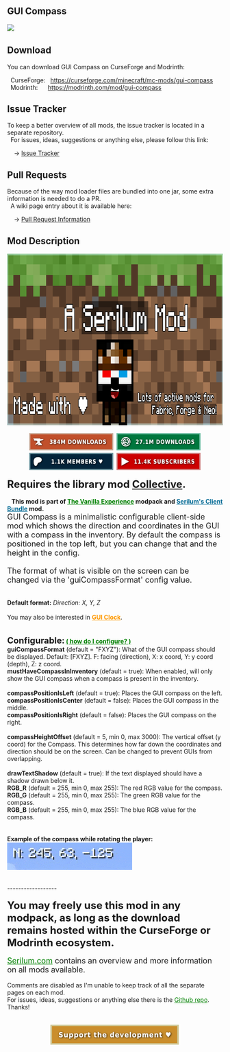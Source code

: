 <h2>GUI Compass</h2>
<p><a href="https://github.com/Serilum/GUI-Compass"><img src="https://serilum.com/assets/data/logo/gui-compass.png"></a></p><h2>Download</h2>
<p>You can download GUI Compass on CurseForge and Modrinth:</p><p>&nbsp;&nbsp;CurseForge: &nbsp;&nbsp;<a href="https://curseforge.com/minecraft/mc-mods/gui-compass">https://curseforge.com/minecraft/mc-mods/gui-compass</a><br>&nbsp;&nbsp;Modrinth: &nbsp;&nbsp;&nbsp;&nbsp;&nbsp;<a href="https://modrinth.com/mod/gui-compass">https://modrinth.com/mod/gui-compass</a></p>
<h2>Issue Tracker</h2>
<p>To keep a better overview of all mods, the issue tracker is located in a separate repository.<br>&nbsp;&nbsp;For issues, ideas, suggestions or anything else, please follow this link:</p>
<p>&nbsp;&nbsp;&nbsp;&nbsp;-> <a href="https://serilum.com/url/issue-tracker">Issue Tracker</a></p>
<h2>Pull Requests</h2>
<p>Because of the way mod loader files are bundled into one jar, some extra information is needed to do a PR.<br>&nbsp;&nbsp;A wiki page entry about it is available here:</p>
<p>&nbsp;&nbsp;&nbsp;&nbsp;-> <a href="https://serilum.com/url/pull-requests">Pull Request Information</a></p>
<h2>Mod Description</h2>
<p style="text-align:center"><a href="https://serilum.com/" target="_blank" rel="nofollow"><img src="https://github.com/Serilum/.cdn/raw/main/description/header/header.png" alt="" width="838" height="400"></a></p>
<p style="text-align:center"><a href="https://curseforge.com/members/serilum/projects" target="_blank" rel="nofollow"><img src="https://raw.githubusercontent.com/Serilum/.data-workflow/main/badges/svg/curseforge.svg" width="200"></a> <a href="https://modrinth.com/user/Serilum" target="_blank" rel="nofollow"><img src="https://raw.githubusercontent.com/Serilum/.data-workflow/main/badges/svg/modrinth.svg" width="200"></a> <a href="https://patreon.com/serilum" target="_blank" rel="nofollow"><img src="https://raw.githubusercontent.com/Serilum/.data-workflow/main/badges/svg/patreon.svg" width="200"></a> <a href="https://youtube.com/@serilum" target="_blank" rel="nofollow"><img src="https://raw.githubusercontent.com/Serilum/.data-workflow/main/badges/svg/youtube.svg" width="200"></a></p>
<p><strong><span style="font-size:24px">Requires the library mod&nbsp;<a style="font-size:24px" href="https://curseforge.com/minecraft/mc-mods/collective" target="_blank" rel="nofollow">Collective</a>.</span></strong><br><br><strong>&nbsp;&nbsp;&nbsp;This mod is part of <span style="color:#008000"><a style="color:#008000" href="https://curseforge.com/minecraft/modpacks/the-vanilla-experience" target="_blank" rel="nofollow">The Vanilla Experience</a></span> modpack and <span style="color:#006994"><a style="color:#006994" href="https://curseforge.com/minecraft/mc-mods/serilums-client-bundle" target="_blank" rel="nofollow">Serilum's Client Bundle</a></span> mod.</strong><br><span style="font-size:18px">GUI Compass is a minimalistic configurable client-side mod which shows the direction and coordinates in the GUI with a compass in the inventory. By default the compass is positioned in the top left, but you can change that and the height in the config.<br><br>The format of what is visible on the screen can be changed via the 'guiCompassFormat' config value.</span><br><br><br><strong>Default format:</strong>&nbsp;<em>Direction: X, Y, Z<br><br></em>You may also be interested in <span style="color:#f90"><strong><a style="color:#f90" href="https://curseforge.com/minecraft/mc-mods/gui-clock" rel="nofollow">GUI Clock</a></strong></span>.<br><br><br><strong><span style="font-size:20px">Configurable:</span> <span style="color:#008000;font-size:14px"><a style="color:#008000" href="https://github.com/Serilum/.information/wiki/how-to-configure-mods" rel="nofollow">(&nbsp;how do I configure?&nbsp;)</a></span><br></strong><strong>guiCompassFormat</strong>&nbsp;(default = "FXYZ"): What of the GUI compass should be displayed. Default: [FXYZ]. F: facing (direction), X: x coord, Y: y coord (depth), Z: z coord.<strong><br>mustHaveCompassInInventory</strong>&nbsp;(default = true):&nbsp;When enabled, will only show the GUI compass when a compass is present in the inventory.<br><br><strong>compassPositionIsLeft</strong>&nbsp;(default = true):&nbsp;Places the GUI compass on the left.<br><strong>compassPositionIsCenter</strong>&nbsp;(default = false):&nbsp;Places the GUI compass in the middle.<br><strong>compassPositionIsRight</strong>&nbsp;(default = false):&nbsp;Places the GUI compass on the right.<strong><br><br>compassHeightOffset</strong>&nbsp;(default = 5, min 0, max 3000):&nbsp;The vertical offset (y coord) for the Compass. This determines how far down the coordinates and direction should be on the screen. Can be changed to prevent GUIs from overlapping.<br><br><strong>drawTextShadow</strong> (default = true): If the text displayed should have a shadow drawn below it.<br><strong>RGB_R</strong>&nbsp;(default = 255, min 0, max 255):&nbsp;The red RGB value for the compass.<br><strong>RGB_G</strong>&nbsp;(default = 255, min 0, max 255):&nbsp;The green RGB value for the compass.<br><strong>RGB_B</strong>&nbsp;(default = 255, min 0, max 255):&nbsp;The blue RGB value for the compass.<br><br><br><strong>Example of the compass while rotating the player:<br><picture><img src="https://github.com/Serilum/.cdn/raw/main/projects/gui-compass/a.gif" width="292" height="64"></picture></strong></p>
<p><br>------------------<br><br><span style="font-size:24px"><strong>You may freely use this mod in any modpack, as long as the download remains hosted within the CurseForge or Modrinth ecosystem.</strong></span><br><br><span style="font-size:18px"><a style="font-size:18px;color:#008000" href="https://serilum.com/" rel="nofollow">Serilum.com</a> contains an overview and more information on all mods available.</span><br><br><span style="font-size:14px">Comments are disabled as I'm unable to keep track of all the separate pages on each mod.</span><span style="font-size:14px"><br>For issues, ideas, suggestions or anything else there is the&nbsp;<a style="font-size:14px;color:#008000" href="https://github.com/Serilum/.issue-tracker" rel="nofollow">Github repo</a>. Thanks!</span><span style="font-size:6px"><br><br></span></p>
<p style="text-align:center"><a href="https://serilum.com/donate" rel="nofollow"><img src="https://github.com/Serilum/.cdn/raw/main/description/projects/support.svg" alt="" width="306" height="50"></a></p>